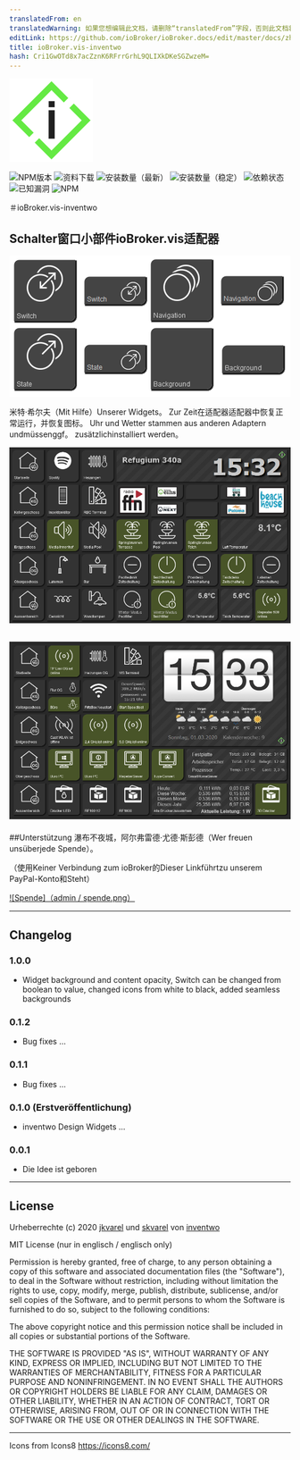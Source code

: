 ```yaml
---
translatedFrom: en
translatedWarning: 如果您想编辑此文档，请删除“translatedFrom”字段，否则此文档将再次自动翻译
editLink: https://github.com/ioBroker/ioBroker.docs/edit/master/docs/zh-cn/adapterref/iobroker.vis-inventwo/README.md
title: ioBroker.vis-inventwo
hash: Cri1GwOTd8x7acZznK6RFrrGrhL9QLIXkDKeSGZwzeM=
---
```

![商标](../../../en/adapterref/iobroker.vis-inventwo/admin/i_150.png)

![NPM版本](http://img.shields.io/npm/v/iobroker.vis-inventwo.svg)
![资料下载](https://img.shields.io/npm/dm/iobroker.vis-inventwo.svg)
![安装数量（最新）](http://iobroker.live/badges/vis-inventwo-installed.svg)
![安装数量（稳定）](http://iobroker.live/badges/vis-inventwo-stable.svg)
![依赖状态](https://img.shields.io/david/inventwo/iobroker.vis-inventwo.svg)
![已知漏洞](https://snyk.io/test/github/inventwo/iobroker.vis-inventwo/badge.svg)
![NPM](https://nodei.co/npm/iobroker.vis-inventwo.png?downloads=true)

＃ioBroker.vis-inventwo
## Schalter窗口小部件ioBroker.vis适配器
![贝斯皮尔](../../../en/adapterref/iobroker.vis-inventwo/admin/Set.png)

米特·希尔夫（Mit Hilfe）Unserer Widgets。 Zur Zeit在适配器适配器中恢复正常运行，并恢复图标。 Uhr und Wetter stammen aus anderen Adaptern undmüssenggf。 zusätzlichinstalliert werden。

![贝斯皮尔](../../../en/adapterref/iobroker.vis-inventwo/admin/Preview.png)

![贝斯皮尔](../../../en/adapterref/iobroker.vis-inventwo/admin/Preview2.png)
---

##Unterstützung
瀑布不夜城，阿尔弗雷德·尤德·斯彭德（Wer freuen unsüberjede Spende）。

（使用Keiner Verbindung zum ioBroker的Dieser Linkführtzu unserem PayPal-Konto和Steht）

[![Spende]（admin / spende.png）](https://www.paypal.com/cgi-bin/webscr?cmd=_s-xclick&hosted_button_id=GQPD3G25CKTEJ&source=url)

---

## Changelog

### 1.0.0
- Widget background and content opacity, Switch can be changed from boolean to value, changed icons from white to black, added seamless backgrounds

### 0.1.2
- Bug fixes
...

### 0.1.1
- Bug fixes
...

### 0.1.0 (Erstveröffentlichung)
- inventwo Design Widgets
...

### 0.0.1
- Die Idee ist geboren

---

## License

Urheberrechte (c) 2020 [jkvarel](https://github.com/jkvarel) und [skvarel](https://github.com/skvarel) von [inventwo](https://github.com/inventwo)


MIT License (nur in englisch / englisch only)

Permission is hereby granted, free of charge, to any person obtaining a copy
of this software and associated documentation files (the "Software"), to deal
in the Software without restriction, including without limitation the rights
to use, copy, modify, merge, publish, distribute, sublicense, and/or sell
copies of the Software, and to permit persons to whom the Software is
furnished to do so, subject to the following conditions:

The above copyright notice and this permission notice shall be included in all
copies or substantial portions of the Software.

THE SOFTWARE IS PROVIDED "AS IS", WITHOUT WARRANTY OF ANY KIND, EXPRESS OR
IMPLIED, INCLUDING BUT NOT LIMITED TO THE WARRANTIES OF MERCHANTABILITY,
FITNESS FOR A PARTICULAR PURPOSE AND NONINFRINGEMENT. IN NO EVENT SHALL THE
AUTHORS OR COPYRIGHT HOLDERS BE LIABLE FOR ANY CLAIM, DAMAGES OR OTHER
LIABILITY, WHETHER IN AN ACTION OF CONTRACT, TORT OR OTHERWISE, ARISING FROM,
OUT OF OR IN CONNECTION WITH THE SOFTWARE OR THE USE OR OTHER DEALINGS IN THE
SOFTWARE.

---

Icons from Icons8 https://icons8.com/